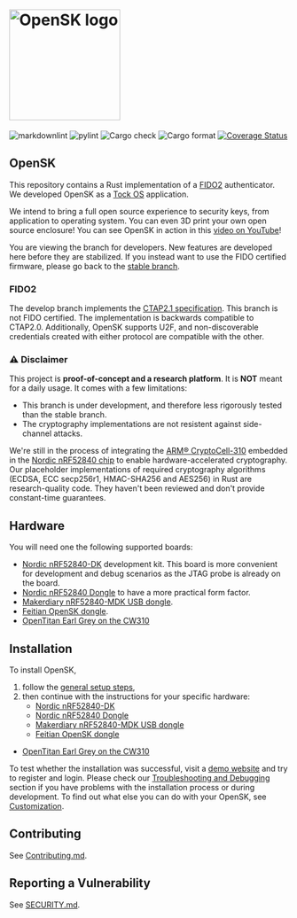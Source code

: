 # <img alt="OpenSK logo" src="docs/img/OpenSK.svg" width="200px">

![markdownlint](https://github.com/google/OpenSK/workflows/markdownlint/badge.svg?branch=develop)
![pylint](https://github.com/google/OpenSK/workflows/pylint/badge.svg?branch=develop)
![Cargo check](https://github.com/google/OpenSK/workflows/Cargo%20check/badge.svg?branch=develop)
![Cargo format](https://github.com/google/OpenSK/workflows/Cargo%20format/badge.svg?branch=develop)
[![Coverage Status](https://coveralls.io/repos/github/google/OpenSK/badge.svg?branch=develop)](https://coveralls.io/github/google/OpenSK?branch=develop)

## OpenSK

This repository contains a Rust implementation of a
[FIDO2](https://fidoalliance.org/fido2/) authenticator.
We developed OpenSK as a [Tock OS](https://tockos.org) application.

We intend to bring a full open source experience to security keys, from
application to operating system. You can even 3D print your own open source
enclosure!
You can see OpenSK in action in this
[video on YouTube](https://www.youtube.com/watch?v=klEozvpw0xg)!

You are viewing the branch for developers. New features are developed here
before they are stabilized. If you instead want to use the FIDO certified
firmware, please go back to the
[stable branch](https://github.com/google/OpenSK).

### FIDO2

The develop branch implements the
[CTAP2.1 specification](https://fidoalliance.org/specs/fido-v2.1-ps-20210615/fido-client-to-authenticator-protocol-v2.1-ps-20210615.html).
This branch is not FIDO certified. The implementation is backwards compatible
to CTAP2.0. Additionally, OpenSK supports U2F, and non-discoverable credentials
created with either protocol are compatible with the other.

### :warning: Disclaimer

This project is **proof-of-concept and a research platform**. It is **NOT**
meant for a daily usage. It comes with a few limitations:

*   This branch is under development, and therefore less rigorously tested than the stable branch.
*   The cryptography implementations are not resistent against side-channel attacks.

We're still in the process of integrating the
[ARM&reg; CryptoCell-310](https://developer.arm.com/ip-products/security-ip/cryptocell-300-family)
embedded in the
[Nordic nRF52840 chip](https://infocenter.nordicsemi.com/index.jsp?topic=%2Fps_nrf52840%2Fcryptocell.html)
to enable hardware-accelerated cryptography. Our placeholder implementations of required
cryptography algorithms (ECDSA, ECC secp256r1, HMAC-SHA256 and AES256) in Rust are research-quality
code. They haven't been reviewed and don't provide constant-time guarantees.
  
## Hardware

You will need one the following supported boards:

*   [Nordic nRF52840-DK](https://www.nordicsemi.com/Software-and-Tools/Development-Kits/nRF52840-DK)
    development kit. This board is more convenient for development and debug
    scenarios as the JTAG probe is already on the board.
*   [Nordic nRF52840 Dongle](https://www.nordicsemi.com/Software-and-tools/Development-Kits/nRF52840-Dongle)
    to have a more practical form factor.
*   [Makerdiary nRF52840-MDK USB dongle](https://wiki.makerdiary.com/nrf52840-mdk/).
*   [Feitian OpenSK dongle](https://feitiantech.github.io/OpenSK_USB/).
*   [OpenTitan Earl Grey on the CW310](https://opentitan.org/book/doc/contributing/fpga/get_a_board.html)

## Installation

To install OpenSK,
1.  follow the [general setup steps](docs/install.md),
1.  then continue with the instructions for your specific hardware:
	* [Nordic nRF52840-DK](docs/boards/nrf52840dk.md)
	* [Nordic nRF52840 Dongle](docs/boards/nrf52840_dongle.md)
	* [Makerdiary nRF52840-MDK USB dongle](docs/boards/nrf52840_mdk.md)
	* [Feitian OpenSK dongle](docs/boards/nrf52840_feitian.md)
  * [OpenTitan Earl Grey on the CW310](docs/boards/earlgrey_cw310.md)

To test whether the installation was successful, visit a
[demo website](https://webauthn.io/) and try to register and login.
Please check our [Troubleshooting and Debugging](docs/debugging.md) section if you
have problems with the installation process or during development. To find out what
else you can do with your OpenSK, see [Customization](docs/customization.md).

## Contributing

See [Contributing.md](docs/contributing.md).

## Reporting a Vulnerability

See [SECURITY.md](SECURITY.md).
